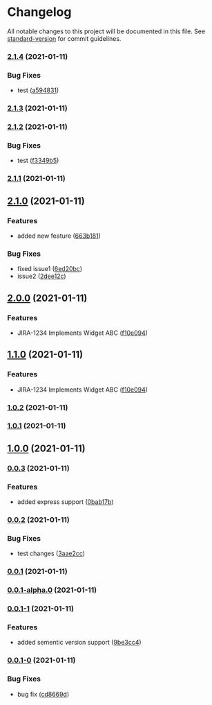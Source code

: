 # Changelog

All notable changes to this project will be documented in this file. See [standard-version](https://github.com/conventional-changelog/standard-version) for commit guidelines.

### [2.1.4](https://github.com/mohitp-cci/sementic-versioning-demo-2/compare/v2.1.3...v2.1.4) (2021-01-11)


### Bug Fixes

* test ([a594831](https://github.com/mohitp-cci/sementic-versioning-demo-2/commit/a594831ae81ce1bab680043b8001e205c46f8ecb))

### [2.1.3](https://github.com/mohitp-cci/sementic-versioning-demo-2/compare/v2.1.2...v2.1.3) (2021-01-11)

### [2.1.2](https://github.com/mohitp-cci/sementic-versioning-demo-2/compare/v2.1.1...v2.1.2) (2021-01-11)


### Bug Fixes

* test ([f3349b5](https://github.com/mohitp-cci/sementic-versioning-demo-2/commit/f3349b5dc2c3eef2b82c7c767aabc0ece7568168))

### [2.1.1](https://github.com/mohitp-cci/sementic-versioning-demo-2/compare/v2.1.0...v2.1.1) (2021-01-11)

## [2.1.0](https://github.com/mohitp-cci/sementic-versioning-demo-2/compare/v2.0.0...v2.1.0) (2021-01-11)


### Features

* added new feature ([663b181](https://github.com/mohitp-cci/sementic-versioning-demo-2/commit/663b1817b026fefa52e5075acb915ea58d23a39c))


### Bug Fixes

* fixed issue1 ([6ed20bc](https://github.com/mohitp-cci/sementic-versioning-demo-2/commit/6ed20bcf82d06a2eb853d5e0a30bf52546111d99))
* issue2 ([2dee12c](https://github.com/mohitp-cci/sementic-versioning-demo-2/commit/2dee12cb302bca348a43f9b0368e39b113cab5b0))

## [2.0.0](https://github.com/mohitp-cci/sementic-versioning-demo-2/compare/v1.0.2...v2.0.0) (2021-01-11)


### Features

* JIRA-1234 Implements Widget ABC ([f10e094](https://github.com/mohitp-cci/sementic-versioning-demo-2/commit/f10e094c26ec2dfba295c1aa03c321a4bc026af2))

## [1.1.0](https://github.com/mohitp-cci/sementic-versioning-demo-2/compare/v1.0.2...v1.1.0) (2021-01-11)


### Features

* JIRA-1234 Implements Widget ABC ([f10e094](https://github.com/mohitp-cci/sementic-versioning-demo-2/commit/f10e094c26ec2dfba295c1aa03c321a4bc026af2))

### [1.0.2](https://github.com/mohitp-cci/sementic-versioning-demo-2/compare/v1.0.1...v1.0.2) (2021-01-11)

### [1.0.1](https://github.com/mohitp-cci/sementic-versioning-demo-2/compare/v0.0.3...v1.0.1) (2021-01-11)

## [1.0.0](https://github.com/mohitp-cci/sementic-versioning-demo-2/compare/v0.0.3...v1.0.0) (2021-01-11)

### [0.0.3](https://github.com/mohitp-cci/sementic-versioning-demo-2/compare/v0.0.2...v0.0.3) (2021-01-11)


### Features

* added express support ([0bab17b](https://github.com/mohitp-cci/sementic-versioning-demo-2/commit/0bab17b9dcce6f1d63d61a6e00d82038c593235f))

### [0.0.2](https://github.com/mohitp-cci/sementic-versioning-demo-2/compare/v0.0.1...v0.0.2) (2021-01-11)


### Bug Fixes

* test changes ([3aae2cc](https://github.com/mohitp-cci/sementic-versioning-demo-2/commit/3aae2cc05b09162086d39af8b22243dae4e78704))

### [0.0.1](https://github.com/mohitp-cci/sementic-versioning-demo-2/compare/v0.0.1-alpha.0...v0.0.1) (2021-01-11)

### [0.0.1-alpha.0](https://github.com/mohitp-cci/sementic-versioning-demo-2/compare/v0.0.1-1...v0.0.1-alpha.0) (2021-01-11)

### [0.0.1-1](https://github.com/mohitp-cci/sementic-versioning-demo-2/compare/v0.0.1-0...v0.0.1-1) (2021-01-11)


### Features

* added sementic version support ([9be3cc4](https://github.com/mohitp-cci/sementic-versioning-demo-2/commit/9be3cc4671863ea51c9ec3ba5437df84bce613b0))

### [0.0.1-0](https://github.com/mohitp-cci/sementic-versioning-demo-2/compare/v1.1.0...v0.0.1-0) (2021-01-11)


### Bug Fixes

* bug fix ([cd8669d](https://github.com/mohitp-cci/sementic-versioning-demo-2/commit/cd8669d61264a94075e2dd2718e59629c7c8f212))
